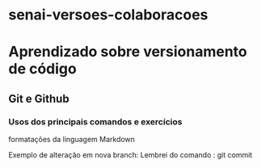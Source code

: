 # senai-versoes-colaboracoes

# Aprendizado sobre versionamento de código
## Git e Github
### Usos dos principais comandos e exercícios

formatações da linguagem Markdown

Exemplo de alteração em nova branch:
Lembrei do comando : git commit

